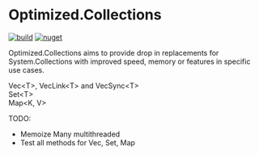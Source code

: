 # Optimized.Collections
[![build](https://github.com/AnthonyLloyd/Optimized.Collections/workflows/CI/badge.svg?branch=master)](https://github.com/AnthonyLloyd/Optimized.Collections/actions) [![nuget](https://buildstats.info/nuget/Optimized.Collections?includePreReleases=true)](https://www.nuget.org/packages/Optimized.Collections)

Optimized.Collections aims to provide drop in replacements for System.Collections with improved speed, memory or features in specific use cases.

Vec\<T>, VecLink\<T> and VecSync\<T>  
Set\<T>  
Map\<K, V>


TODO:
- Memoize Many multithreaded
- Test all methods for Vec, Set, Map